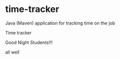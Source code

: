 # time-tracker
Java (Maven) application for tracking time on the job

Time tracker

Good Night Students!!!

all well
